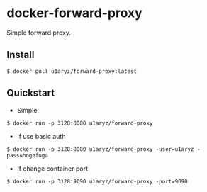 # docker-forward-proxy

Simple forward proxy.

## Install

```
$ docker pull u1aryz/forward-proxy:latest
```

## Quickstart

- Simple
```
$ docker run -p 3128:8080 u1aryz/forward-proxy
```

- If use basic auth

```
$ docker run -p 3128:8080 u1aryz/forward-proxy -user=u1aryz -pass=hogefuga
```

- If change container port

```
$ docker run -p 3128:9090 u1aryz/forward-proxy -port=9090
```
